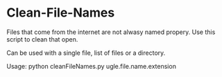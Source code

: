 # Clean-File-Names

Files that come from the internet are not alwasy named propery. Use this script to clean that open. 

Can be used with a single file, list of files or a directory. 

Usage:
python cleanFileNames.py ugle.file.name.extension
